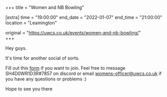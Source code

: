 +++
title = "Women and NB Bowling"

[extra]
time = "19:00:00"
end_date = "2022-01-07"
end_time = "21:00:00"
location = "Leamington"

original = "https://uwcs.co.uk/events/women-and-nb-bowling/"    
+++

Hey guys.

It's time for another social of sorts.

Fill out this [form](https://forms.gle/4qDBm8e1Zj1xwcVC8) if you want to join. Feel free to message SH4D0WR1D3R\#7857 on discord or email womens-officer@uwcs.co.uk if you have any questions or problems :)

Hope to see you there


